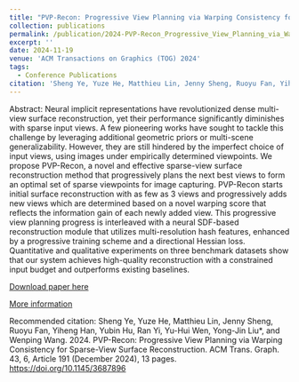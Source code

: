 ```yaml
---
title: "PVP-Recon: Progressive View Planning via Warping Consistency for Sparse-View Surface Reconstruction"
collection: publications
permalink: /publication/2024-PVP-Recon_Progressive_View_Planning_via_Warping_Consistency_for_Sparse-View_Surface_Reconstruction
excerpt: ''
date: 2024-11-19
venue: 'ACM Transactions on Graphics (TOG) 2024'
tags:
  - Conference Publications
citation: 'Sheng Ye, Yuze He, Matthieu Lin, Jenny Sheng, Ruoyu Fan, Yiheng Han, Yubin Hu, Ran Yi, Yu-Hui Wen, Yong-Jin Liu*, and Wenping Wang. 2024. PVP-Recon: Progressive View Planning via Warping Consistency for Sparse-View Surface Reconstruction. ACM Trans. Graph. 43, 6, Article 191 (December 2024), 13 pages. https://doi.org/10.1145/3687896'
---
```


Abstract: Neural implicit representations have revolutionized dense multi-view surface reconstruction, yet their performance significantly diminishes with sparse input views. A few pioneering works have sought to tackle this challenge by leveraging additional geometric priors or multi-scene generalizability. However, they are still hindered by the imperfect choice of input views, using images under empirically determined viewpoints. We propose PVP-Recon, a novel and effective sparse-view surface reconstruction method that progressively plans the next best views to form an optimal set of sparse viewpoints for image capturing. PVP-Recon starts initial surface reconstruction with as few as 3 views and progressively adds new views which are determined based on a novel warping score that reflects the information gain of each newly added view. This progressive view planning progress is interleaved with a neural SDF-based reconstruction module that utilizes multi-resolution hash features, enhanced by a progressive training scheme and a directional Hessian loss. Quantitative and qualitative experiments on three benchmark datasets show that our system achieves high-quality reconstruction with a constrained input budget and outperforms existing baselines.



[Download paper here](http://yongjinliu.github.io/files/2024-PVP-Recon_Progressive_View_Planning_via_Warping_Consistency_for_Sparse-View_Surface_Reconstruction.pdf)


[More information](https://cg.cs.tsinghua.edu.cn/people/~Yongjin/Yongjin.htm)

Recommended citation: Sheng Ye, Yuze He, Matthieu Lin, Jenny Sheng, Ruoyu Fan, Yiheng Han, Yubin Hu, Ran Yi, Yu-Hui Wen, Yong-Jin Liu*, and Wenping Wang. 2024. PVP-Recon: Progressive View Planning via Warping Consistency for Sparse-View Surface Reconstruction. ACM Trans. Graph. 43, 6, Article 191 (December 2024), 13 pages. https://doi.org/10.1145/3687896





